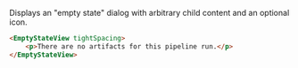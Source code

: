 Displays an "empty state" dialog with arbitrary child content and an optional icon.

```html
<EmptyStateView tightSpacing>
    <p>There are no artifacts for this pipeline run.</p>
</EmptyStateView>
```
